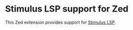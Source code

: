 # Stimulus LSP support for Zed

This Zed extension provides support for [Stimulus LSP](https://github.com/marcoroth/stimulus-lsp).
